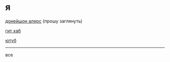 # я

[донейшон алерс](https://www.donationalerts.com/r/twocheg_) (прошу заглянуть)

[гит хаб](https://github.com/TWOCHEG)

[ютуб](https://www.youtube.com/@TWOCHEG)

---

все
